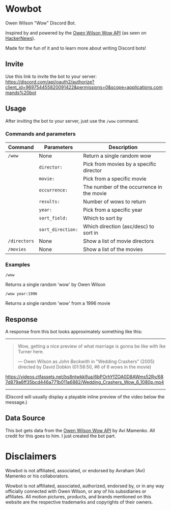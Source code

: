 # Wowbot

Owen Wilson "Wow" Discord Bot.

Inspired by and powered by the [Owen Wilson Wow API](https://owen-wilson-wow-api.herokuapp.com/) (as seen on [HackerNews](https://news.ycombinator.com/item?id=31209924)).

Made for the fun of it and to learn more about writing Discord bots!

## Invite

Use this link to invite the bot to your server:
https://discord.com/api/oauth2/authorize?client_id=969754455820091422&permissions=0&scope=applications.commands%20bot

## Usage

After inviting the bot to your server, just use the `/wow` command.

### Commands and parameters

| Command      | Parameters        | Description                               |
| ------------ | ----------------- | ----------------------------------------- |
| `/wow`       | None              | Return a single random wow                |
|              | `director:`       | Pick from movies by a specific director   |
|              | `movie:`          | Pick from a specific movie                |
|              | `occurrence:`     | The number of the occurrence in the movie |
|              | `results:`        | Number of wows to return                  |
|              | `year:`           | Pick from a specific year                 |
|              | `sort_field:`     | Which to sort by                          |
|              | `sort_direction:` | Which direction (asc/desc) to sort in     |
| `/directors` | None              | Show a list of movie directors            |
| `/movies`    | None              | Show a list of the movies                 |

### Examples

`/wow`

Returns a single random 'wow' by Owen Wilson

`/wow year:1996`

Returns a single random 'wow' from a 1996 movie

## Response

A response from this bot looks approximately something like this:

---

> Wow, getting a nice preview of what marriage is gonna be like with Ike Turner here.
>
> ― Owen Wilson as _John Beckwith_ in "Wedding Crashers" (2005) directed by David Dobkin (01:58:50, #6 of 6 wows in the movie)

https://videos.ctfassets.net/bs8ntwkklfua/6bPOrhYfZOA0D8AWms52Ry/687d879a6ff35bcd446a771b011a6882/Wedding_Crashers_Wow_6_1080p.mp4

---

(Discord will usually display a playable inline preview of the video below the message.)

## Data Source

This bot gets data from the [Owen Wilson Wow API](https://owen-wilson-wow-api.herokuapp.com/) by Avi Mamenko. All credit for this goes to him. I just created the bot part.

# Disclaimers

Wowbot is not affiliated, associated, or endorsed by Avraham (Avi) Mamenko or his collaborators.

Wowbot is not affiliated, associated, authorized, endorsed by, or in any way officially connected with Owen Wilson, or any of his subsidiaries or affiliates. All motion pictures, products, and brands mentioned on this website are the respective trademarks and copyrights of their owners.
